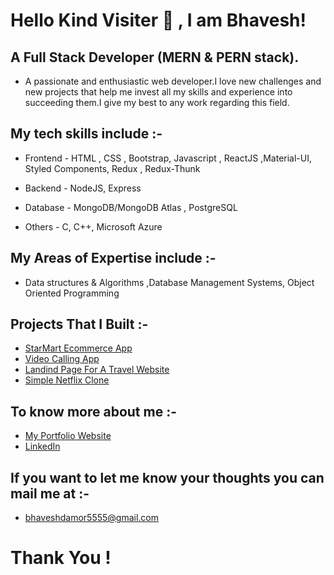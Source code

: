 # Hello Kind Visiter 👋 , I am Bhavesh!

## A Full Stack Developer (MERN & PERN stack).

* A passionate and enthusiastic web developer.I love new challenges and new projects that help me invest all my skills and experience into succeeding them.I give my best to any work regarding this field.

## My tech skills include :- 

* Frontend - HTML , CSS , Bootstrap, Javascript , ReactJS ,Material-UI, Styled Components,  Redux , Redux-Thunk

* Backend - NodeJS, Express

* Database - MongoDB/MongoDB Atlas , PostgreSQL 

* Others - C, C++, Microsoft Azure 

## My Areas of Expertise include :-

* Data structures & Algorithms ,Database Management
Systems, Object Oriented Programming

## Projects That I Built :-
* [StarMart Ecommerce App](https://starmart-ecommerce.herokuapp.com)
* [Video Calling App](https://video-chat-app5.netlify.app)
* [Landind Page For A Travel Website](https://landing-page-trvl.netlify.app)
* [Simple Netflix Clone](https://netflix-5.herokuapp.com)

## To know more about me :-
* [My Portfolio Website](https://my-portfolio5.herokuapp.com)
* [LinkedIn](https://linkedin.com/in/bhavesh-damor)

## If you want to let me know your thoughts you can mail me at :- 
* bhaveshdamor5555@gmail.com

# Thank You ! 


